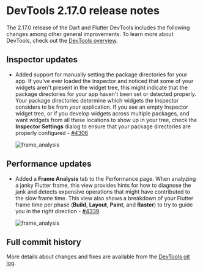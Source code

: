 # DevTools 2.17.0 release notes

The 2.17.0 release of the Dart and Flutter DevTools
includes the following changes among other general improvements.
To learn more about DevTools, check out the
[DevTools overview](https://docs.flutter.dev/tools/devtools/overview).

## Inspector updates

* Added support for manually setting the package directories for your app.
  If you've ever loaded the Inspector and noticed that
  some of your widgets aren't present in the widget tree, this might
  indicate that the package directories for your app
  haven't been set or detected properly.
  Your package directories determine which widgets
  the Inspector considers to be from _your_ application.
  If you see an empty Inspector widget tree,
  or if you develop widgets across multiple packages,
  and want widgets from all these locations to show up in your tree,
  check the **Inspector Settings** dialog to ensure that your package
  directories are properly configured -
  [#4306](https://github.com/flutter/devtools/pull/4306)

  ![frame_analysis]({{site.url}}/tools/devtools/release-notes/images-2.17.0/package_directories.png "package directories")

## Performance updates

* Added a **Frame Analysis** tab to the Performance page.
  When analyzing a janky Flutter frame,
  this view provides hints for how to diagnose the jank and
  detects expensive operations that might have
  contributed to the slow frame time.
  This view also shows a breakdown of your Flutter frame time
  per phase (**Build**, **Layout**, **Paint**, and **Raster**)
  to try to guide you in the right direction -
  [#4339](https://github.com/flutter/devtools/pull/4339)

  ![frame_analysis]({{site.url}}/tools/devtools/release-notes/images-2.17.0/frame_analysis.png "frame analysis")

## Full commit history

More details about changes and fixes are available from the
[DevTools git log](https://github.com/flutter/devtools/commits/master).
